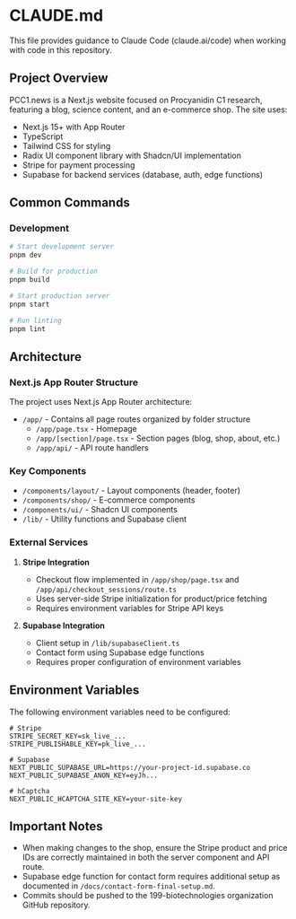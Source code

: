 # CLAUDE.md

This file provides guidance to Claude Code (claude.ai/code) when working with code in this repository.

## Project Overview

PCC1.news is a Next.js website focused on Procyanidin C1 research, featuring a blog, science content, and an e-commerce shop. The site uses:

- Next.js 15+ with App Router
- TypeScript
- Tailwind CSS for styling
- Radix UI component library with Shadcn/UI implementation
- Stripe for payment processing
- Supabase for backend services (database, auth, edge functions)

## Common Commands

### Development

```bash
# Start development server
pnpm dev

# Build for production
pnpm build

# Start production server
pnpm start

# Run linting
pnpm lint
```

## Architecture

### Next.js App Router Structure

The project uses Next.js App Router architecture:

- `/app/` - Contains all page routes organized by folder structure
  - `/app/page.tsx` - Homepage
  - `/app/[section]/page.tsx` - Section pages (blog, shop, about, etc.)
  - `/app/api/` - API route handlers

### Key Components

- `/components/layout/` - Layout components (header, footer)
- `/components/shop/` - E-commerce components
- `/components/ui/` - Shadcn UI components
- `/lib/` - Utility functions and Supabase client

### External Services

1. **Stripe Integration**
   - Checkout flow implemented in `/app/shop/page.tsx` and `/app/api/checkout_sessions/route.ts`
   - Uses server-side Stripe initialization for product/price fetching
   - Requires environment variables for Stripe API keys

2. **Supabase Integration**
   - Client setup in `/lib/supabaseClient.ts`
   - Contact form using Supabase edge functions
   - Requires proper configuration of environment variables

## Environment Variables

The following environment variables need to be configured:

```
# Stripe
STRIPE_SECRET_KEY=sk_live_...
STRIPE_PUBLISHABLE_KEY=pk_live_...

# Supabase
NEXT_PUBLIC_SUPABASE_URL=https://your-project-id.supabase.co
NEXT_PUBLIC_SUPABASE_ANON_KEY=eyJh...

# hCaptcha
NEXT_PUBLIC_HCAPTCHA_SITE_KEY=your-site-key
```

## Important Notes

- When making changes to the shop, ensure the Stripe product and price IDs are correctly maintained in both the server component and API route.
- Supabase edge function for contact form requires additional setup as documented in `/docs/contact-form-final-setup.md`.
- Commits should be pushed to the 199-biotechnologies organization GitHub repository.